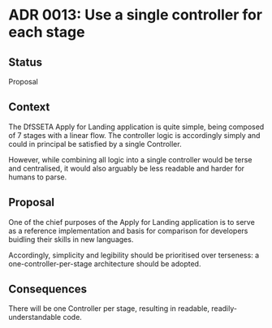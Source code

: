 # ADR 0013: Use a single controller for each stage

## Status

Proposal

## Context

The DfSSETA Apply for Landing application is quite simple, being composed of 7
stages with a linear flow. The controller logic is accordingly simply and could
in principal be satisfied by a single Controller.

However, while combining all logic into a single controller would be terse and
centralised, it would also arguably be less readable and harder for humans to
parse.

## Proposal

One of the chief purposes of the Apply for Landing application is to serve as a
reference implementation and basis for comparison for developers buidling their
skills in new languages.

Accordingly, simplicity and legibility should be prioritised over terseness: a
one-controller-per-stage architecture should be adopted.

## Consequences

There will be one Controller per stage, resulting in readable,
readily-understandable code.
